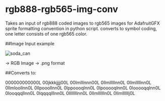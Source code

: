 # rgb888-rgb565-img-conv
Takes an input of rgb888 coded images to rgb565 images for AdafruitGFX sprite formatting convention in python script. 
converts to symbol coding, one letter consists of one rgb565 color.


##Image Input example

![soda_can](https://github.com/lactobacil/rgb888-rgb565-img-conv/assets/72569245/6cd4d604-0cbc-4108-91eb-d71ec2134fd2)

-> RGB Image 
-> .png format

##Converts to:

000000000000L
00jkkkjjjj00L
00lmlllnnn00L
0llmlllllnn0L
0llmlllllnn0L
0llmloollnn0L
0llpooollnn0L
0lppoooqlnn0L
0lpooooqlnn0L
0looooqqlnn0L
0looqqqllnn0L
0lqqqqlllnn0L
0llllllllnn0L
0llmlllllln0L
0llmllllllj0L


